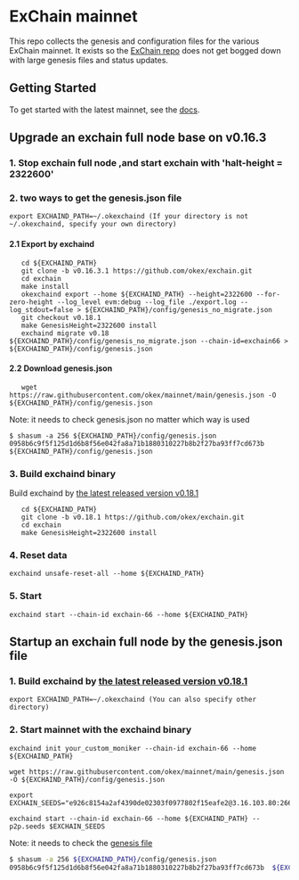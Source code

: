 # ExChain mainnet

This repo collects the genesis and configuration files for the various ExChain
mainnet. It exists so the [ExChain repo](https://github.com/okex/exchain)
does not get bogged down with large genesis files and status updates.

## Getting Started

To get started with the latest mainnet, see the
[docs](https://okexchain-docs.readthedocs.io/en/latest/getting-start/join-okexchain-mainnet.html).


## Upgrade an exchain full node base on v0.16.3

### 1. Stop exchain  full node ,and start exchain with 'halt-height = 2322600'
### 2. two ways to get the genesis.json file
```
export EXCHAIND_PATH=~/.okexchaind (If your directory is not ~/.okexchaind, specify your own directory)
```
#### 2.1 Export by exchaind
```
   cd ${EXCHAIND_PATH}
   git clone -b v0.16.3.1 https://github.com/okex/exchain.git
   cd exchain
   make install
   okexchaind export --home ${EXCHAIND_PATH} --height=2322600 --for-zero-height --log_level evm:debug --log_file ./export.log --log_stdout=false > ${EXCHAIND_PATH}/config/genesis_no_migrate.json
   git checkout v0.18.1
   make GenesisHeight=2322600 install
   exchaind migrate v0.18 ${EXCHAIND_PATH}/config/genesis_no_migrate.json --chain-id=exchain66 > ${EXCHAIND_PATH}/config/genesis.json
```
#### 2.2 Download genesis.json
```
   wget https://raw.githubusercontent.com/okex/mainnet/main/genesis.json -O ${EXCHAIND_PATH}/config/genesis.json
```
Note: it needs to check genesis.json no matter which way is used
```
$ shasum -a 256 ${EXCHAIND_PATH}/config/genesis.json
0958b6c9f5f125d1d6b8f56e042fa8a71b1880310227b8b2f27ba93ff7cd673b  ${EXCHAIND_PATH}/config/genesis.json
```
### 3. Build exchaind binary
Build exchaind by [the latest released version v0.18.1](https://github.com/okex/exchain/releases/tag/v0.18.1)
```
   cd ${EXCHAIND_PATH}
   git clone -b v0.18.1 https://github.com/okex/exchain.git
   cd exchain
   make GenesisHeight=2322600 install
```
### 4. Reset data
`exchaind unsafe-reset-all --home ${EXCHAIND_PATH}`
### 5. Start
`exchaind start --chain-id exchain-66 --home ${EXCHAIND_PATH}`


## Startup an exchain full node by the genesis.json file
### 1. Build exchaind by [the latest released version v0.18.1](https://github.com/okex/exchain/releases/tag/v0.18.1)
```
export EXCHAIND_PATH=~/.okexchaind (You can also specify other directory)
```

### 2. Start mainnet with the exchaind binary

```
exchaind init your_custom_moniker --chain-id exchain-66 --home ${EXCHAIND_PATH}

wget https://raw.githubusercontent.com/okex/mainnet/main/genesis.json -O ${EXCHAIND_PATH}/config/genesis.json

export EXCHAIN_SEEDS="e926c8154a2af4390de02303f0977802f15eafe2@3.16.103.80:26656,7fa5b1d1f1e48659fa750b6aec702418a0e75f13@35.177.8.240:26656,c8f32b793871b56a11d94336d9ce6472f893524b@18.167.16.85:26656"

exchaind start --chain-id exchain-66 --home ${EXCHAIND_PATH} --p2p.seeds $EXCHAIN_SEEDS
```

Note: it needs to check the [genesis file](https://raw.githubusercontent.com/okex/mainnet/main/genesis.json)

```bash
$ shasum -a 256 ${EXCHAIND_PATH}/config/genesis.json
0958b6c9f5f125d1d6b8f56e042fa8a71b1880310227b8b2f27ba93ff7cd673b  ${EXCHAIND_PATH}/config/genesis.json
```
